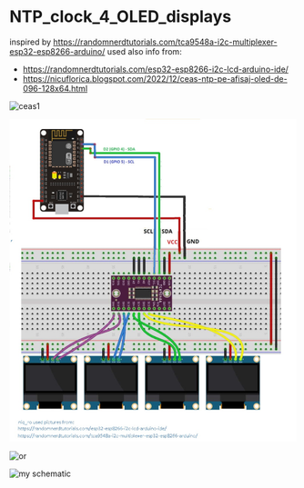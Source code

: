 # NTP_clock_4_OLED_displays
inspired by https://randomnerdtutorials.com/tca9548a-i2c-multiplexer-esp32-esp8266-arduino/
used also info from:
- https://randomnerdtutorials.com/esp32-esp8266-i2c-lcd-arduino-ide/
- https://nicuflorica.blogspot.com/2022/12/ceas-ntp-pe-afisaj-oled-de-096-128x64.html

![ceas1](https://blogger.googleusercontent.com/img/b/R29vZ2xl/AVvXsEg45sfRxku0tQncvnWaUXr3w3LpuGewhtbzyAo3nT5ohJGuxjY79PYJ225yHf2bdQa5IBHQub343BE_i9rZ-vLdTLabv-pEAh-U0pXGcPtiTjrelITSn2fUtJPTZGApqtkNi3yGSeeTkd8kE_hz5LqfcUW3GQzt_7FagoLZEMv36TmAeNmemdSfL2jg8A/w200-h150/real_esp8266_tca9548_4OLEDS_test1.jpg)


![TCA9584_4OLEDdisplays](https://github.com/tehniq3/NTP_clock_4_OLED_displays/blob/main/NTP_clock_on_4_OLED_displays_schematic.jpg)

![or](https://blogger.googleusercontent.com/img/b/R29vZ2xl/AVvXsEhP_PI1BGYtf--2VI_b5Yn9454CZ8D1zErHourfLZ6m3Ng8xkBtdIFQL5QyUHPe9QHX0w0XNCPcAnsj5xApnFShJPuicLvpD88TiO0zhhMWlqV2jaWB6__5JurZ73N7V1L_5Purp-2CB2TglVTLB8VDX3o9RyG0UAbacd8rxAvQgjy51927p8-CNpESsA/s755/NTP_clock_DST_WemosD1_i2c_schematic.png)

![my schematic](https://blogger.googleusercontent.com/img/b/R29vZ2xl/AVvXsEhFDBOxaVUok2O1wGNVsCcVsiluU2EJlPQD1KFlGHqDahKCKpEtLCVDrdhy4UOYrDJOQ3HRURrDO8mDAs5zP6jZc2EC-nfE2xozHnVK64y6m8WdK6s8cV5_CUYH8rXVzISxrGMmVzuPs1Sz4P1vW7c_tzFjGXYHy99bwe7JqAtCYUwuBThRFsodaTzfTA/s1804/NTP_clock_DST_WemosD1_i2c_newschematic.png)
